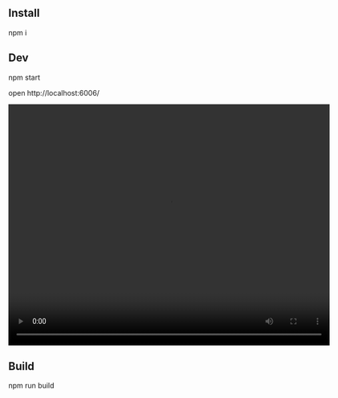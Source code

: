 ## Install
npm i

## Dev
npm start

open http://localhost:6006/

<video width="640" height="480" controls>
    <source src="./docs/react-flow-designer-demo.mp4" type="video/mp4">
</video>

## Build
npm run build
